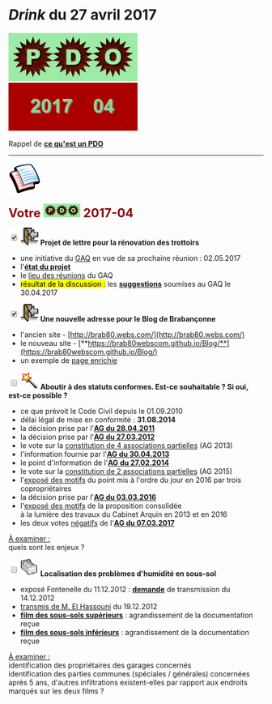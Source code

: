 # *Drink* du 27 avril 2017

![](PDO.png) ![](2017-04.gif)

Rappel de [**ce qu'est un PDO**](https://brab80webscom.github.io/facebookfeeds/Drink_20170330/PDO_definition.html)

---

![](pages.png)

<b><font size="5" color="#8A0808">Votre <img src="PDO_small.png"> 2017-04</font></b>

![](plein.png) ![](ForUs.png) **Projet de lettre pour la rénovation des trottoirs**  
* une initiative du [GAQ](http://www.gaq.be/) en vue de sa prochaine réunion : 02.05.2017  
* l'[**état du projet**](http://www.gaq.be/2017/04/mobilite-rue-du-noyer/)  
* le [lieu des réunions](Lieu_reunion_GAQ.png) du GAQ  
* <mark>résultat de la discussion :</mark> les [**suggestions**](Suggestions_GAQ.pdf) soumises au GAQ le 30.04.2017  


![](plein.png) ![](ForUs.png) **Une nouvelle adresse pour le Blog de Brabançonne**  
* l'ancien site - [http://brab80.webs.com/](http://brab80.webs.com/)  
* le nouveau site - [**https://brab80webscom.github.io/Blog/**](https://brab80webscom.github.io/Blog/)  
* un exemple de [page enrichie](https://brab80webscom.github.io/Blog/20170227.html)

![](vide.png) ![](itemAG.png) **Aboutir à des statuts conformes. Est-ce souhaitable ? Si oui, est-ce possible ?**  
* ce que prévoit le Code Civil depuis le 01.09.2010  
* délai légal de mise en conformité : **31.08.2014**  
* la décision prise par l'[**AG du 28.04.2011**](AG_2011.png)
* la décision prise par l'[**AG du 27.03.2012**](AG_2012.png)
* le vote sur la [constitution de 4 associations partielles](vote_4AG_2013.pdf) (AG 2013)
* l'information fournie par l'[**AG du 30.04.2013**](AG_2013.png)
* le point d'information de l'[**AG du 27.02.2014**](AG_2014.png)
* le vote sur la [constitution de 2 associations partielles](vote_2AG_2015.png) (AG 2015)
* l'[exposé des motifs](https://padlet-uploads.storage.googleapis.com/94416655/cb660c1731640060d06a5b4c618a5364748ebacf/5b6474a78fab2534b5ae9f18863bf492.pdf) du point mis à l'ordre du jour en 2016 par trois copropriétaires
* la décision prise par l'[**AG du 03.03.2016**](AG_2016.png)
* l'[exposé des motifs](Expose_motifs_2017.pdf) de la proposition consolidée<br>à la lumière des travaux du Cabinet Arquin en 2013 et en 2016
* les deux votes <u>négatifs</u> de l'[**AG du 07.03.2017**](AG_2017.png)

<u>&Agrave; examiner :</u>  
quels sont les enjeux ?  

![](vide.png) ![](newPDOfile.png) **Localisation des problèmes d'humidité en sous-sol**  

* exposé Fontenelle du 11.12.2012 : [**demande**](Mail_20121214.png) de transmission du 14.12.2012
* [transmis de M. El Hassouni](Mail_20121219.png) du 19.12.2012
* [**film des sous-sols supérieurs**](https://od.lk/d/NDlfODA4MjM0Xw/SUP_Transmis_El_Hassouni_20121219.mp4) : agrandissement de la documentation reçue
* [**film des sous-sols inférieurs**](https://od.lk/d/NDlfODA4MjMzXw/INF_Transmis_El_Hassouni_20121219.mp4) : agrandissement de la documentation reçue

<u>&Agrave; examiner :</u>  
identification des propriétaires des garages concernés  
identification des parties communes (spéciales / générales) concernées  
après 5 ans, d'autres infiltrations existent-elles par rapport aux endroits marqués sur les deux films ?





